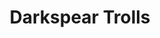 ---
continent: Echon
date created: Wednesday, October 18th 2023, 10:23:59 pm
date modified: Thursday, December 14th 2023, 12:21:54 am
dg-publish: true
eleventyNavigation:
  key: Darkspear Trolls
  parent: Echon
herocolor0: 91
herocolor1: 100
herocolor2: 63
layout: base.njk
parentpath: "src/garden\\\U0001F310Worldbuilding\\Material Plane\\\U0001F334Echon/Echon.md"
path: /garden%5C%F0%9F%8C%90Worldbuilding%5CMaterial%20Plane%5C%F0%9F%8C%B4Echon%5CFactions%5CDarkspear%20Trolls/
plane: Material Plane
status: seed
title: Darkspear Trolls
type: Faction
---